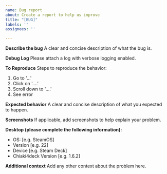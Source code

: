 ```yaml
---
name: Bug report
about: Create a report to help us improve
title: "[BUG]"
labels: ''
assignees: ''

---
```


**Describe the bug**
A clear and concise description of what the bug is.

**Debug Log**
Please attach a log with verbose logging enabled.

**To Reproduce**
Steps to reproduce the behavior:
1. Go to '...'
2. Click on '....'
3. Scroll down to '....'
4. See error

**Expected behavior**
A clear and concise description of what you expected to happen.

**Screenshots**
If applicable, add screenshots to help explain your problem.

**Desktop (please complete the following information):**
 - OS: [e.g. SteamOS]
 - Version [e.g. 22]
 - Device [e.g. Steam Deck]
 - Chiaki4deck Version [e.g. 1.6.2]

**Additional context**
Add any other context about the problem here.
